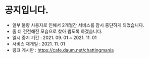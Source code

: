 # 공지입니다.

* 일부 불량 사용자로 인해서 2개월간 서비스를 잠시 중단하게 되었습니다.
* 좀 더 건전해진 모습으로 찾아 뵙도록 하겠습니다.
* 일시 중지 기간 : 2021. 09. 01 ~ 2021. 11. 01
* 서비스 재개일 : 2021. 11. 01
* 링크 게시판 : https://cafe.daum.net/chattingmania

